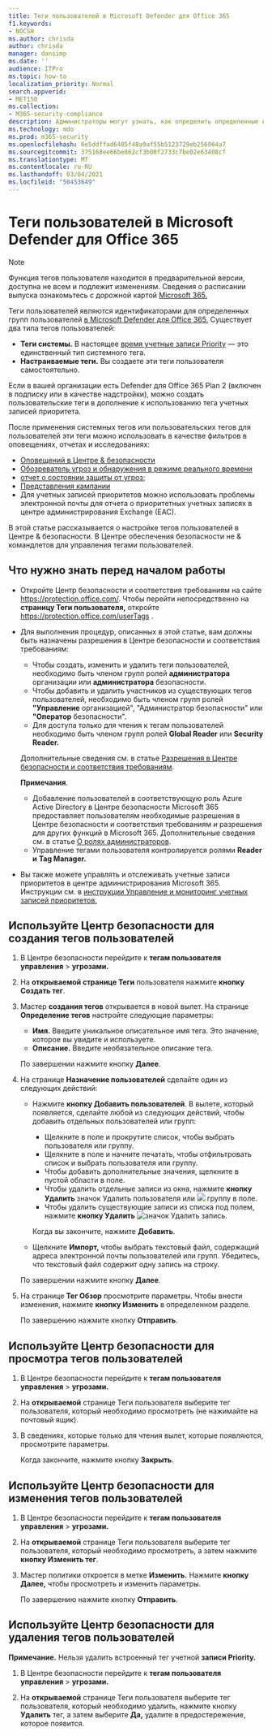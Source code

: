 ```yaml
---
title: Теги пользователей в Microsoft Defender для Office 365
f1.keywords:
- NOCSH
ms.author: chrisda
author: chrisda
manager: dansimp
ms.date: ''
audience: ITPro
ms.topic: how-to
localization_priority: Normal
search.appverid:
- MET150
ms.collection:
- M365-security-compliance
description: Администраторы могут узнать, как определить определенные группы пользователей с тегами пользователей в Microsoft Defender для Office 365 Plan 2. Фильтрация тегов доступна для оповещений, отчетов и расследований в Microsoft Defender для Office 365, чтобы быстро идентифицировать помеченных пользователей.
ms.technology: mdo
ms.prod: m365-security
ms.openlocfilehash: 6e5ddffad6405f48a9af55b5123729eb256064a7
ms.sourcegitcommit: 375168ee66be862cf3b00f2733c7be02e63408cf
ms.translationtype: MT
ms.contentlocale: ru-RU
ms.lasthandoff: 03/04/2021
ms.locfileid: "50453649"
---
```

# <a name="user-tags-in-microsoft-defender-for-office-365"></a>Теги пользователей в Microsoft Defender для Office 365

> [!NOTE]
> Функция тегов пользователя находится в предварительной версии, доступна не всем и подлежит изменениям. Сведения о расписании выпуска ознакомьтесь с дорожной картой [Microsoft 365.](https://www.microsoft.com/microsoft-365/roadmap)

Теги пользователей являются идентификаторами для определенных групп пользователей [в Microsoft Defender для Office 365.](office-365-atp.md) Существует два типа тегов пользователей:

- **Теги системы.** В настоящее [время учетные записи Priority](../../admin/setup/priority-accounts.md) — это единственный тип системного тега.
- **Настраиваемые теги.** Вы создаете эти теги пользователя самостоятельно.

Если в вашей организации есть Defender для Office 365 Plan 2 (включен в подписку или в качестве надстройки), можно создать пользовательские теги в дополнение к использованию тега учетных записей приоритета.

После применения системных тегов или пользовательских тегов для пользователей эти теги можно использовать в качестве фильтров в оповещениях, отчетах и исследованиях:

- [Оповещений в Центре & безопасности](alerts.md)
- [Обозреватель угроз и обнаружения в режиме реального времени](threat-explorer.md)
- [отчет о состоянии защиты от угроз](view-email-security-reports.md#threat-protection-status-report);
- [Представления кампании](campaigns.md)
- Для учетных записей приоритетов [](https://docs.microsoft.com/exchange/monitoring/mail-flow-reports/mfr-email-issues-for-priority-accounts-report) можно использовать проблемы электронной почты для отчета о приоритетных учетных записях в центре администрирования Exchange (EAC).

В этой статье рассказывается о настройке тегов пользователей в Центре & безопасности. В Центре обеспечения безопасности не & командлетов для управления тегами пользователей.

## <a name="what-do-you-need-to-know-before-you-begin"></a>Что нужно знать перед началом работы

- Откройте Центр безопасности и соответствия требованиям на сайте <https://protection.office.com/>. Чтобы перейти непосредственно на **страницу Теги пользователя,** откройте <https://protection.office.com/userTags> .

- Для выполнения процедур, описанных в этой статье, вам должны быть назначены разрешения в Центре безопасности и соответствия требованиям:
  - Чтобы создать, изменить и удалить теги пользователей, необходимо быть членом групп ролей **администратора** организации или **администратора** безопасности.
  - Чтобы добавить и удалить участников из существующих тегов пользователей, необходимо быть членом групп ролей **"Управление** организацией", "Администратор безопасности" или **"Оператор** безопасности".
  - Для доступа только для чтения к тегам пользователей необходимо быть членом групп ролей **Global Reader** или **Security Reader.**

  Дополнительные сведения см. в статье [Разрешения в Центре безопасности и соответствия требованиям](permissions-in-the-security-and-compliance-center.md).

  **Примечания**.

  - Добавление пользователей в соответствующую роль Azure Active Directory в Центре безопасности Microsoft 365 предоставляет пользователям необходимые разрешения в Центре безопасности и соответствия требованиям _и_ разрешения для других функций в Microsoft 365. Дополнительные сведения см. в статье [О ролях администраторов](../../admin/add-users/about-admin-roles.md).
  - Управление тегами пользователя контролируется ролями **Reader и** **Tag Manager.**

- Вы также можете управлять и отслеживать учетные записи приоритетов в центре администрирования Microsoft 365. Инструкции см. в [инструкции Управление и мониторинг учетных записей приоритетов.](../../admin/setup/priority-accounts.md)

## <a name="use-the-security-center-to-create-user-tags"></a>Используйте Центр безопасности для создания тегов пользователей

1. В Центре безопасности перейдите к **тегам пользователя управления** \> **угрозами.**

2. На **открываемой странице Теги** пользователя нажмите **кнопку Создать тег**.

3. Мастер **создания тегов** открывается в новой вылет. На странице **Определение тегов** настройте следующие параметры:
   - **Имя.** Введите уникальное описательное имя тега. Это значение, которое вы увидите и используете.
   - **Описание.** Введите необязательное описание тега.

   По завершении нажмите кнопку **Далее**.

4. На странице **Назначение пользователей** сделайте один из следующих действий:

   - Нажмите **кнопку Добавить пользователей**. В вылете, который появляется, сделайте любой из следующих действий, чтобы добавить отдельных пользователей или групп:
     - Щелкните в поле и прокрутите список, чтобы выбрать пользователя или группу.
     - Щелкните в поле и начните печатать, чтобы отфильтровать список и выбрать пользователя или группу.
     - Чтобы добавить дополнительные значения, щелкните в пустой области в поле.
     - Чтобы удалить отдельные записи из окна, нажмите **кнопку Удалить** значок Удалить пользователя или ![ ](../../media/scc-remove-icon.png) группу в поле.
     - Чтобы удалить существующие записи из списка под полем, нажмите **кнопку Удалить** ![ значок Удалить ](../../media/scc-remove-icon.png) запись.

     Когда вы закончите, нажмите **Добавить**.

   - Щелкните **Импорт,** чтобы выбрать текстовый файл, содержащий адреса электронной почты пользователей или групп. Убедитесь, что текстовый файл содержит одну запись на строку.

   По завершении нажмите кнопку **Далее**.

5. На странице **Тег Обзор** просмотрите параметры. Чтобы внести изменения, нажмите **кнопку Изменить** в определенном разделе.

   По завершению нажмите кнопку **Отправить**.

## <a name="use-the-security-center-to-view-user-tags"></a>Используйте Центр безопасности для просмотра тегов пользователей

1. В Центре безопасности перейдите к **тегам пользователя управления** \> **угрозами.**

2. На **открываемой** странице Теги пользователя выберите тег пользователя, который необходимо просмотреть (не нажимайте на почтовый ящик).

3. В сведениях, которые только для чтения вылет, которые появляются, просмотрите параметры.

   Когда закончите, нажмите кнопку **Закрыть**.

## <a name="use-the-security-center-to-modify-user-tags"></a>Используйте Центр безопасности для изменения тегов пользователей

1. В Центре безопасности перейдите к **тегам пользователя управления** \> **угрозами.**

2. На **открываемой** странице Теги пользователя выберите тег пользователя, который необходимо просмотреть, а затем нажмите **кнопку Изменить тег**.

3. Мастер политики откроется в метке **Изменить.** Нажмите **кнопку Далее,** чтобы просмотреть и изменить параметры.

   По завершению нажмите кнопку **Отправить**.

## <a name="use-the-security-center-to-remove-user-tags"></a>Используйте Центр безопасности для удаления тегов пользователей

**Примечание.** Нельзя удалить встроенный тег учетной **записи Priority.**

1. В Центре безопасности перейдите к **тегам пользователя управления** \> **угрозами.**

2. На **открываемой** странице Теги пользователя выберите тег пользователя, который необходимо удалить, нажмите кнопку **Удалить** тег, а затем выберите **Да,** удалите в предостережение, которое появится.
